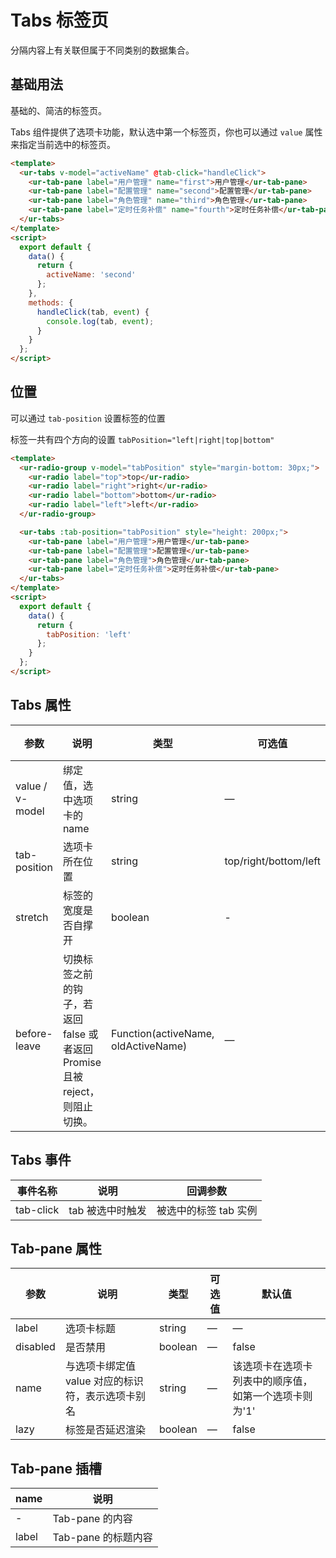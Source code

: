 # Tabs 标签页

分隔内容上有关联但属于不同类别的数据集合。

## 基础用法

基础的、简洁的标签页。

Tabs 组件提供了选项卡功能，默认选中第一个标签页，你也可以通过 `value` 属性来指定当前选中的标签页。

```html
<template>
  <ur-tabs v-model="activeName" @tab-click="handleClick">
    <ur-tab-pane label="用户管理" name="first">用户管理</ur-tab-pane>
    <ur-tab-pane label="配置管理" name="second">配置管理</ur-tab-pane>
    <ur-tab-pane label="角色管理" name="third">角色管理</ur-tab-pane>
    <ur-tab-pane label="定时任务补偿" name="fourth">定时任务补偿</ur-tab-pane>
  </ur-tabs>
</template>
<script>
  export default {
    data() {
      return {
        activeName: 'second'
      };
    },
    methods: {
      handleClick(tab, event) {
        console.log(tab, event);
      }
    }
  };
</script>
```

## 位置

可以通过 `tab-position` 设置标签的位置

标签一共有四个方向的设置 `tabPosition="left|right|top|bottom"`

```html
<template>
  <ur-radio-group v-model="tabPosition" style="margin-bottom: 30px;">
    <ur-radio label="top">top</ur-radio>
    <ur-radio label="right">right</ur-radio>
    <ur-radio label="bottom">bottom</ur-radio>
    <ur-radio label="left">left</ur-radio>
  </ur-radio-group>

  <ur-tabs :tab-position="tabPosition" style="height: 200px;">
    <ur-tab-pane label="用户管理">用户管理</ur-tab-pane>
    <ur-tab-pane label="配置管理">配置管理</ur-tab-pane>
    <ur-tab-pane label="角色管理">角色管理</ur-tab-pane>
    <ur-tab-pane label="定时任务补偿">定时任务补偿</ur-tab-pane>
  </ur-tabs>
</template>
<script>
  export default {
    data() {
      return {
        tabPosition: 'left'
      };
    }
  };
</script>
```

## Tabs 属性
| 参数       | 说明     | 类型      | 可选值       | 默认值   |
|---------- |-------- |---------- |-------------  |-------- |
| value / v-model  | 绑定值，选中选项卡的 name  | string   |  —  |  第一个选项卡的 name |
| tab-position  | 选项卡所在位置 | string   |  top/right/bottom/left  |  top |
| stretch  | 标签的宽度是否自撑开 | boolean   |  -  |  false |
| before-leave | 切换标签之前的钩子，若返回 false 或者返回 Promise 且被 reject，则阻止切换。 | Function(activeName, oldActiveName) | — | — |

## Tabs 事件
| 事件名称 | 说明 | 回调参数 |
|---------- |-------- |---------- |
| tab-click  | tab 被选中时触发 | 被选中的标签 tab 实例 |

## Tab-pane 属性
| 参数       | 说明     | 类型      | 可选值       | 默认值   |
|---------- |-------- |---------- |-------------  |-------- |
| label     | 选项卡标题   | string   | — |    —     |
| disabled | 是否禁用 | boolean | — | false |
| name      | 与选项卡绑定值 value 对应的标识符，表示选项卡别名 | string | — | 该选项卡在选项卡列表中的顺序值，如第一个选项卡则为'1' |
| lazy  | 标签是否延迟渲染   | boolean   | — |  false  |

## Tab-pane 插槽

| name | 说明 |
|------|--------|
| - | Tab-pane 的内容 |
| label | Tab-pane 的标题内容 |
